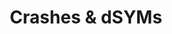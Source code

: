 ---
title: Crashes & dSYMs
position: 2
parameters:
  - name: 
    content: 
content_markdown: |-
  **Inapptics SDK** captures all crashes that occur in the app. A crash report contains backtraces with memory addresses that are not human-readable.

  ---

  ##### Symbolication

  In order to convert **crash reports** into human-readable function names and line numbers, they need to be **symbolicated** first. In order to **symbolicate** a crash file, the matching **dSYM** file (generated during the build process of the binary) is required.

  ![Upload dSYM](images/upload-dsym-button.png)

  There are two main steps in **symbolicating** a crash report:
  1. Symbolicate system method calls (iOS Frameworks and Libraries)
  2. Symbolicate app mathod calls (Your code)

  We maintain a database of **dSYM** files for iOS Frameworks and Libraries and are able to **symbolicate** the backtraces of method calls by iOS.

  For **symbolicating** method calls in your code, **Inapptics SDK** will try to do this on the device without requiring a **dSYM** file, but depending on your project configuration, this may not be possible.

  In this case, we'll need the the specific **dSYM** file generated during the build process of your app.

  ---

  ##### Crash UUID

  Each crash has a **UUID**. It is an identifier generated for the crash based on app build type and device architecture. Crashes and dSYMs are associated with each other with the help of **UUIDs**.

  The same **dSYM** may contain symbols for multiple crashes with different **UUID**s. When looking for the missing **dSYM** for a crash to upload, you will need to find the **dSYM** that contains the symbols for the crash with the specific **UUID**. 
  
  When you click on the "Upload dSYM file" button, a popup will show up with the **UUID** of that particular crash, which you need to look for in dSYMs:

  ![Upload dSYM popup](images/upload-dsym-popup-uuid.png)

  When you open the popup from the **Crash List** page, there will be no UUID. That is because when uploading a **dSYM** from that page, we will automatically match it with the relevant crashes.
  Even when there is no matching crash found, we will store the **dSYM** and match it with future crashes.
  {: .info }
  
  ---

  ##### Finding local dSYM

  You can find a coresponding **dSYM** on the machine the app was built on. There are several ways for finding the matching **dSYM**:

  ###### **`mdfind` command**

  Assuming that you know the crash **UUID**, run the following command in terminal to find the matching **dSYM** and print its location:
  ``` bash
  mdfind "com_apple_xcode_dsym_uuids == YOUR_UUID"
  ```

  If the ```mdfind``` command fails to find the matching **dSYM**, you can look for the **dSYMs** manually. The location will be different for each project, depending on the build configuration. Possible locations are described below.
  {: .warning }

  ###### Products Folder

  When building an app in **Xcode**, it compiles the code and saves the built app along with dSYMs in a designated directory. The directory location varies based on build configuration.

  Open your project in **Xcode**, locate the **"Products"** folder in the Project Navigator on the left. Control-click on **"Products"** folder and select **Show in Finder**. This will open the folder where your app and its latest **dSYM** are located.

  ![Xcode Products](images/xcode-products.png)

  In order for the **dSYM** to be generated click on the project, go to **Build Settings** and make sure **"Debug Information Format"** is set to **"DWARF with dSYM"**.
  {: .warning }

  ###### xarchives

  If you are looking for the **dSYM** for a project archive, follow these steps:
  1. Open Xcode's **"Organizer Window"** *(Window -> Organizer)*
  2. Select your app from the list of apps on the left pane
  3. Select the archive from the list of archives
  4. Control-click on the selected archive and select **Show in Finder**
  ![Xcode Organizer](images/xcode-organizer.png)
  
  5. Control-click on the archive file in **Finder** and select **"Show Package Contents"**
  6. You should now see the folder called **"dSYMs"** that contains all the **dSYMs** for your app
  ![XCarchive dSYMs](images/xcarchive-dsyms.png)
  
  ##### Bitcode

  In 2015, Apple introduced **Bitcode**, which means instead of uploading a binary with all the architectures to be supported a bitcode compiled binary is uploaded and re-compiled into separate binaries for all the necessary architectures on Apple servers. This means when your users download your app from the **AppStore**, a much smaller binary supporting just the architecture of user's device is being downloaded.

  Bitcode has a direct impact on **dSYM**s because the binary is being re-compliled and as a result new **dSYM**s for each separate binary are being generated. Since this is happening on Apple's servers, there is no copy of the **dSYM**s on the machine it was originally built on.

  But, Apple provides the functionality for downloading the new **dSYM**s whenever you need them. And one of the cases you'll need them is when we need a **dSYM** to **symbolicate** a crash captured by **Inapptics SDK**.

  **Bitcode** is now mandatory for publishing apps to the **AppStore**.
  {: .warning }

  ###### Xcode Organizer

  Follow these steps to get the **dSYM**s for build that was uploaded to **iTunes Connect**:
  1. Open **Xcode**'s **"Organizer Window"** *(Window -> Organizer)*
  2. Select your app from the list of apps on the left pane
  3. Select the archive from the list of archives
  4. Click on **"Download dSYMs..."** button on the right pane
  5. **Xcode** will connect to your **iTunes Connect** account and download and add the **dSYM**s to the **```xcarchive```**.
  6. The folder containing the **dSYM** files should automatically open in **Finder**. *In case the folder does not open automatically, follow the steps for **```xcarchive```** (previous section) starting from step 4.*

  ###### iTunes Connect

  In case **Xcode* fails to download the **dSYM**s you can download them directly on **iTunes Connect** by following these steps:
  1. Go to [https://itunesconnect.apple.com/](https://itunesconnect.apple.com/)
  2. Click on **"My Apps"**
  3. Select the app you need **dSYM**s for
  4. Click on **"Activity"** tab
  5. Select the build you need **dSYM**s for
  6. On the build details page, click on the **"Download dSYM"** button
  ![iTunes Connect dSYM Download](images/itunes-dsym-download.png)
  

  ---

  ##### Verifying dSYM UUID

  In order to verify that you have the **dSYM** matching with the **UUID** run this command in terminal:
  ``` bash
  dwarfdump -u YOUR_DSYM_PATH
  ```

  ##### Uploading dSYM

  Once you have the matching **dSYM** file, click on the **"Upload dSYM"** button either on the **Crash List** or **Crash Detail** page.

  ![Upload dSYM](images/upload-dsym-popup.png)
  
  **dSYM** files are actually folders and since browser support for folder upload is still very limited we need you to `zip` the **dSYM** and upload the `zip` file.
  {: .warning }

  You can also upload multiple **dSYM**s at once by archiving them in a single `zip` file. We will extract and match the **dSYM**s with their corresponding crashes.
  {: .success }

  The process of matching **dSYM**s with crashes and **symbolicating** them takes few minutes. Once the process is completed, you should see function names and line numbers instead of memory addresses.
  {: .info }

---